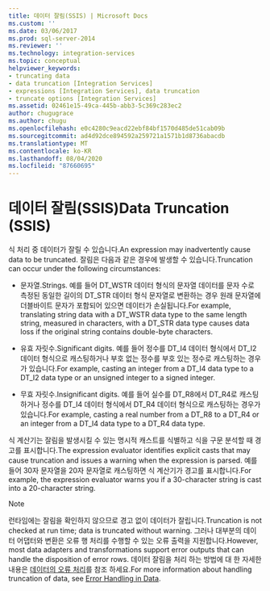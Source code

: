 ```yaml
---
title: 데이터 잘림(SSIS) | Microsoft Docs
ms.custom: ''
ms.date: 03/06/2017
ms.prod: sql-server-2014
ms.reviewer: ''
ms.technology: integration-services
ms.topic: conceptual
helpviewer_keywords:
- truncating data
- data truncation [Integration Services]
- expressions [Integration Services], data truncation
- truncate options [Integration Services]
ms.assetid: 02461e15-49ca-445b-abb3-5c369c283ec2
author: chugugrace
ms.author: chugu
ms.openlocfilehash: e0c4280c9eacd22ebf84bf1570d485de51cab09b
ms.sourcegitcommit: ad4d92dce894592a259721a1571b1d8736abacdb
ms.translationtype: MT
ms.contentlocale: ko-KR
ms.lasthandoff: 08/04/2020
ms.locfileid: "87660695"
---
```

# <a name="data-truncation-ssis"></a><span data-ttu-id="4c136-102">데이터 잘림(SSIS)</span><span class="sxs-lookup"><span data-stu-id="4c136-102">Data Truncation (SSIS)</span></span>
  <span data-ttu-id="4c136-103">식 처리 중 데이터가 잘릴 수 있습니다.</span><span class="sxs-lookup"><span data-stu-id="4c136-103">An expression may inadvertently cause data to be truncated.</span></span> <span data-ttu-id="4c136-104">잘림은 다음과 같은 경우에 발생할 수 있습니다.</span><span class="sxs-lookup"><span data-stu-id="4c136-104">Truncation can occur under the following circumstances:</span></span>  
  
-   <span data-ttu-id="4c136-105">문자열.</span><span class="sxs-lookup"><span data-stu-id="4c136-105">Strings.</span></span> <span data-ttu-id="4c136-106">예를 들어 DT_WSTR 데이터 형식의 문자열 데이터를 문자 수로 측정된 동일한 길이의 DT_STR 데이터 형식 문자열로 변환하는 경우 원래 문자열에 더블바이트 문자가 포함되어 있으면 데이터가 손실됩니다.</span><span class="sxs-lookup"><span data-stu-id="4c136-106">For example, translating string data with a DT_WSTR data type to the same length string, measured in characters, with a DT_STR data type causes data loss if the original string contains double-byte characters.</span></span>  
  
-   <span data-ttu-id="4c136-107">유효 자릿수.</span><span class="sxs-lookup"><span data-stu-id="4c136-107">Significant digits.</span></span> <span data-ttu-id="4c136-108">예를 들어 정수를 DT_I4 데이터 형식에서 DT_I2 데이터 형식으로 캐스팅하거나 부호 없는 정수를 부호 있는 정수로 캐스팅하는 경우가 있습니다.</span><span class="sxs-lookup"><span data-stu-id="4c136-108">For example, casting an integer from a DT_I4 data type to a DT_I2 data type or an unsigned integer to a signed integer.</span></span>  
  
-   <span data-ttu-id="4c136-109">무효 자릿수.</span><span class="sxs-lookup"><span data-stu-id="4c136-109">Insignificant digits.</span></span> <span data-ttu-id="4c136-110">예를 들어 실수를 DT_R8에서 DT_R4로 캐스팅하거나 정수를 DT_I4 데이터 형식에서 DT_R4 데이터 형식으로 캐스팅하는 경우가 있습니다.</span><span class="sxs-lookup"><span data-stu-id="4c136-110">For example, casting a real number from a DT_R8 to a DT_R4 or an integer from a DT_I4 data type to a DT_R4 data type.</span></span>  
  
 <span data-ttu-id="4c136-111">식 계산기는 잘림을 발생시킬 수 있는 명시적 캐스트를 식별하고 식을 구문 분석할 때 경고를 표시합니다.</span><span class="sxs-lookup"><span data-stu-id="4c136-111">The expression evaluator identifies explicit casts that may cause truncation and issues a warning when the expression is parsed.</span></span> <span data-ttu-id="4c136-112">예를 들어 30자 문자열을 20자 문자열로 캐스팅하면 식 계산기가 경고를 표시합니다.</span><span class="sxs-lookup"><span data-stu-id="4c136-112">For example, the expression evaluator warns you if a 30-character string is cast into a 20-character string.</span></span>  
  
> [!NOTE]  
>  <span data-ttu-id="4c136-113">런타임에는 잘림을 확인하지 않으므로 경고 없이 데이터가 잘립니다.</span><span class="sxs-lookup"><span data-stu-id="4c136-113">Truncation is not checked at run time; data is truncated without warning.</span></span> <span data-ttu-id="4c136-114">그러나 대부분의 데이터 어댑터와 변환은 오류 행 처리를 수행할 수 있는 오류 출력을 지원합니다.</span><span class="sxs-lookup"><span data-stu-id="4c136-114">However, most data adapters and transformations support error outputs that can handle the disposition of error rows.</span></span> <span data-ttu-id="4c136-115">데이터 잘림을 처리 하는 방법에 대 한 자세한 내용은 [데이터의 오류 처리](../data-flow/error-handling-in-data.md)를 참조 하세요.</span><span class="sxs-lookup"><span data-stu-id="4c136-115">For more information about handling truncation of data, see [Error Handling in Data](../data-flow/error-handling-in-data.md).</span></span>  
  
  
